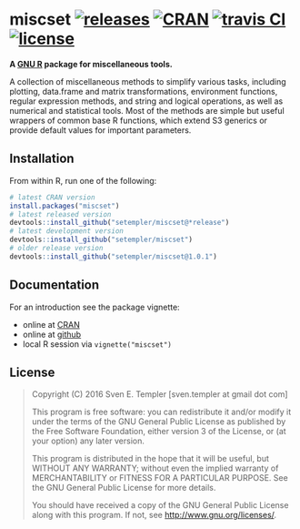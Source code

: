 # miscset [![releases][github_svg]][github] [![CRAN][cran_svg]][cran] [![travis CI][travis_svg]][travis] [![license][license_svg]][license]

**A [GNU R][rproject] package for miscellaneous tools.**

A collection of miscellaneous methods to simplify various tasks,
including plotting, data.frame and matrix transformations, environment
functions, regular expression methods, and string and logical operations, as
well as numerical and statistical tools. Most of the methods are simple but
useful wrappers of common base R functions, which extend S3 generics or
provide default values for important parameters.
  
## Installation

From within R, run one of the following:

```r
# latest CRAN version
install.packages("miscset")
# latest released version
devtools::install_github("setempler/miscset@*release")
# latest development version
devtools::install_github("setempler/miscset")
# older release version
devtools::install_github("setempler/miscset@1.0.1")
```

## Documentation

For an introduction see the package vignette:

* online at [CRAN][cran_vignette]
* online at [github][github_vignette]
* local R session via `vignette("miscset")`

## License 

> Copyright (C) 2016 Sven E. Templer [sven.templer at gmail dot com]
> 
> This program is free software: you can redistribute it and/or modify
> it under the terms of the GNU General Public License as published by
> the Free Software Foundation, either version 3 of the License, or
> (at your option) any later version.
> 
> This program is distributed in the hope that it will be useful,
> but WITHOUT ANY WARRANTY; without even the implied warranty of
> MERCHANTABILITY or FITNESS FOR A PARTICULAR PURPOSE. See the 
> GNU General Public License for more details.
> 
> You should have received a copy of the GNU General Public License
> along with this program. If not, see <http://www.gnu.org/licenses/>.

[cran]: http://cran.r-project.org/package=miscset
[cran_svg]: http://www.r-pkg.org/badges/version/miscset
[github]: https://github.com/setempler/miscset/releases/
[github_svg]: https://img.shields.io/github/release/setempler/miscset.svg
[license]: https://github.com/setempler/miscset/blob/master/LICENSE
[license_svg]: https://img.shields.io/github/license/setempler/miscset.svg
[travis]: https://travis-ci.org/setempler/miscset
[travis_svg]: https://travis-ci.org/setempler/miscset.svg?branch=master

[rproject]: http://r-project.org
[cran_vignette]: http://cran.r-project.org/web/packages/miscset/vignettes/miscset.html
[github_vignette]: http://htmlpreview.github.io/?https://github.com/setempler/miscset/blob/master/vignettes/miscset.html
